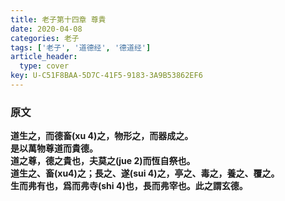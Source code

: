 ```yaml
---
title: 老子第十四章 尊貴
date: 2020-04-08
categories: 老子
tags: ['老子', '道德经', '德道经']
article_header:
  type: cover
key: U-C51F8BAA-5D7C-41F5-9183-3A9B53862EF6
---
```


### 原文

**道生之，而德畜(xu 4)之，物形之，而器成之。**  
**是以萬物尊道而貴德。**  
**道之尊，德之貴也，夫莫之(jue 2)而恆自祭也。**  
**道生之、畜(xu4)之；長之、遂(sui 4)之，亭之、毒之，養之、覆之。**  
**生而弗有也，爲而弗寺(shi 4)也，長而弗宰也。此之謂玄德。**
